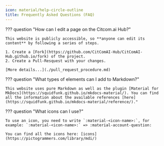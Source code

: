 ```yaml
---
icon: material/help-circle-outline
title: Frequently Asked Questions (FAQ) 
---
```


??? question "How can I edit a page on the Citcom.ai Hub?"

    This website is publicly accessible, so **anyone can edit its content** by following a series of steps.

    1. Create a [Fork](https://github.com/CitComAI-Hub/CitComAI-Hub.github.io/fork) of the project.  
    2. Create a Pull-Resquest with your changes.

    [More details...](./pull_request_procedure.md)


??? question "What types of elements can I add to Markdown?"

    This website uses pure Markdown as well as the plugin [Material for MkDocs](https://squidfunk.github.io/mkdocs-material/). You can find all the information about the available references [here](https://squidfunk.github.io/mkdocs-material/reference/)."


??? question "What icons can I use?"

    To use an icon, you need to write `:material-<icon-name>:`, for example: `:material-<icon-name>:` => :material-account-question:

    You can find all the icons here: [icons](https://pictogrammers.com/library/mdi/)